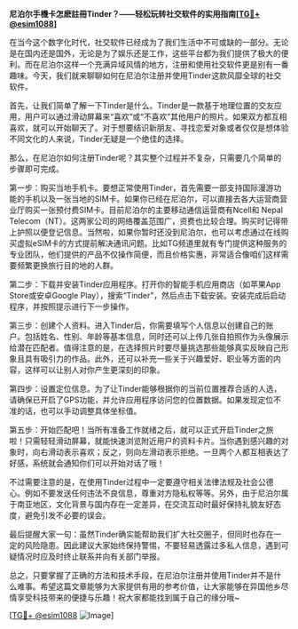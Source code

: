 **尼泊尔手機卡怎麽註冊Tinder？——轻松玩转社交软件的实用指南[[TG💪+ @esim1088](https://t.me/s/esim1088)]**

在当今这个数字化时代，社交软件已经成为了我们生活中不可或缺的一部分。无论是在国内还是国外，无论是为了娱乐还是工作，这些平台都为我们提供了极大的便利。而在尼泊尔这样一个充满异域风情的地方，注册和使用社交软件更是别有一番趣味。今天，我们就来聊聊如何在尼泊尔注册并使用Tinder这款风靡全球的社交软件。

首先，让我们简单了解一下Tinder是什么。Tinder是一款基于地理位置的交友应用，用户可以通过滑动屏幕来“喜欢”或“不喜欢”其他用户的照片。如果双方都互相喜欢，就可以开始聊天了。对于想要结识新朋友、寻找恋爱对象或者仅仅是想体验不同文化的人来说，Tinder无疑是一个绝佳的选择。

那么，在尼泊尔如何注册Tinder呢？其实整个过程并不复杂，只需要几个简单的步骤即可完成。

第一步：购买当地手机卡。要想正常使用Tinder，首先需要一部支持国际漫游功能的手机以及一张当地的SIM卡。如果你已经在尼泊尔，可以直接去各大运营商营业厅购买一张预付费SIM卡。目前尼泊尔的主要移动通信运营商有Ncell和 Nepal Telecom（NT）。这两家公司的网络覆盖范围广，资费也比较合理。购买时记得带上护照以便登记信息。当然啦，如果你暂时还没到尼泊尔，也可以考虑通过在线购买虚拟eSIM卡的方式提前解决通讯问题。比如TG频道里就有专门提供这种服务的专业团队，他们提供的产品不仅操作简便，而且价格实惠，非常适合像咱们这样需要频繁更换旅行目的地的人群。

第二步：下载并安装Tinder应用程序。打开你的智能手机应用商店（如苹果App Store或安卓Google Play），搜索“Tinder”，然后点击下载安装。安装完成后启动程序，并按照提示进行下一步操作。

第三步：创建个人资料。进入Tinder后，你需要填写个人信息以创建自己的账户。包括姓名、性别、年龄等基本信息，同时还可以上传几张自拍照作为头像展示给潜在匹配者。值得注意的是，在选择照片时要尽量挑选那些能够真实反映自己形象且具有吸引力的作品。此外，还可以补充一些关于兴趣爱好、职业等方面的内容，这样可以让别人对你产生更深刻的印象。

第四步：设置定位信息。为了让Tinder能够根据你的当前位置推荐合适的人选，请确保已开启了GPS功能，并允许应用程序访问您的位置数据。如果发现定位不准的话，也可以手动调整具体坐标值。

第五步：开始匹配吧！当所有准备工作就绪之后，就可以正式开启Tinder之旅啦！只需轻轻滑动屏幕，就能快速浏览附近用户的资料卡片。当你遇到感兴趣的对象时，向右滑动表示喜欢；反之，则向左滑动表示拒绝。一旦两个人都互相表达了好感，系统就会通知你们可以开始对话了哦！

不过需要注意的是，在使用Tinder过程中一定要遵守相关法律法规及社会公德心。例如不要发送任何违法不良信息，尊重对方隐私权等等。另外，由于尼泊尔属于南亚地区，文化背景与国内存在一定差异，在交流互动时最好保持礼貌友好态度，避免引发不必要的误会。

最后提醒大家一句：虽然Tinder确实能帮助我们扩大社交圈子，但同时也存在一定的风险隐患。因此建议大家始终保持警惕，不要轻易透露过多私人信息，遇到可疑情况时应及时终止联系并向有关部门举报。

总之，只要掌握了正确的方法和技术手段，在尼泊尔注册并使用Tinder并不是什么难事。希望这篇文章能够为大家提供有用的参考价值，让大家能够在异国他乡尽情享受科技带来的便捷与乐趣！祝大家都能找到属于自己的缘分哦~

[[TG💪+ @esim1088](https://t.me/s/esim1088) ![Image](https://i.postimg.cc/4NQfJmqS/Snipaste-2025-05-13-00-14-12.png)]